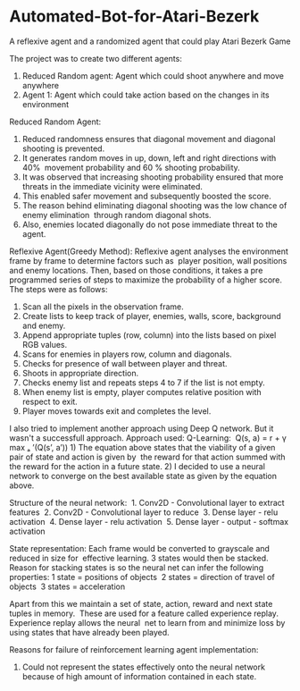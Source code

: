 # Automated-Bot-for-Atari-Bezerk
A reflexive agent and a randomized agent that could play Atari Bezerk Game

The project was to create two different agents:
1) Reduced Random agent: Agent which could shoot anywhere and move anywhere
2) Agent 1: Agent which could take action based on the changes in its environment

Reduced Random Agent:
  1) Reduced randomness ensures that diagonal movement and diagonal shooting is prevented. 
  2) It generates random moves in up, down, left and right directions with 40%  movement probability and 60 % shooting probability.
  3) It was observed that increasing shooting probability ensured that more threats in the immediate vicinity were eliminated. 
  4) This enabled safer movement and subsequently boosted the score. 
  5) The reason behind eliminating diagonal shooting was the low chance of enemy elimination  through random diagonal shots. 
  6) Also, enemies located diagonally do not pose immediate threat to the agent. 
  
Reflexive Agent(Greedy Method): Reflexive agent analyses the environment frame by frame to determine factors such as  player position, wall
positions and enemy locations. 
Then, based on those conditions, it takes a pre programmed series of steps to maximize the probability of a higher score.
The steps were as follows:
  1) Scan all the pixels in the observation frame.  
  2) Create lists to keep track of player, enemies, walls, score, background and enemy.  
  3) Append appropriate tuples (row, column) into the lists based on pixel RGB values.  
  4) Scans for enemies in players row, column and diagonals.  
  5) Checks for presence of wall between player and threat.  
  6) Shoots in appropriate direction.  
  7) Checks enemy list and repeats steps 4 to 7 if the list is not empty.  
  8) When enemy list is empty, player computes relative position with respect to exit.  
  9) Player moves towards exit and completes the level. 
  
I also tried to implement another approach using Deep Q network. But it wasn't a successfull approach.
Approach used:
  Q-Learning: 
    Q(s, a) = r + γ max ₐ ’(Q(s’, a’))
    1) The equation above states that the viability of a given pair of state and action is given by  the reward for that action summed
    with the reward for the action in a future state.
    2) I decided to use a neural network to converge on the best available state as given by the equation above. 
    
    
  Structure of the neural network: 
    1. Conv2D - Convolutional layer to extract features  
    2. Conv2D - Convolutional layer to reduce  
    3. Dense layer - relu activation 
    4. Dense layer - relu activation  
    5. Dense layer - output - softmax activation 
    
  State representation: Each frame would be converted to grayscale and reduced in size for  effective learning. 
    3 states would then be stacked. Reason for stacking states is so the neural net can infer the following properties:
              1 state = positions of objects 
              2 states = direction of travel of objects 
              3 states = acceleration 
              
  Apart from this we maintain a set of state, action, reward and next state tuples in memory.  These are used for a feature called
  experience replay. Experience replay allows the neural  net to learn from and minimize loss by using states that have already been
  played.

Reasons for failure of reinforcement learning agent implementation: 
1)  Could not represent the states effectively onto the neural network because of high amount of information contained in each state.





    



